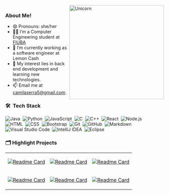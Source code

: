 <img align="right" width=300px alt="Unicorn" src="https://media.giphy.com/media/3ohs4BSacFKI7A717y/giphy.gif" />

### About Me!
- 😄 Pronouns: she/her
- 👩‍💻 I’m a Computer Engineering student at [FIUBA](http://www.fi.uba.ar/)
- 🔭 I’m currently working as a software engineer at Lemon Cash
- 🤔 My interest lies in back end development and learning new technologies.
- 📫 Email me at [camilaserra5@gmail.com](mailto:camilaserra5@gmail.com).

### 🛠 &nbsp;Tech Stack
![Java](https://img.shields.io/badge/-Java-05122A?style=flat&logo=Java&logoColor=FFA518)&nbsp;
![Python](https://img.shields.io/badge/-Python-05122A?style=flat&logo=python)&nbsp;
![JavaScript](https://img.shields.io/badge/-JavaScript-05122A?style=flat&logo=javascript)&nbsp;
![C](https://img.shields.io/badge/-C-05122A?style=flat&logo=C&logoColor=A8B9CC)&nbsp;
![C++](https://img.shields.io/badge/-C++-05122A?style=flat&logo=C%2B%2B&logoColor=00599C)&nbsp;
![React](https://img.shields.io/badge/-React-05122A?style=flat&logo=react)&nbsp;
![Node.js](https://img.shields.io/badge/-Node.js-05122A?style=flat&logo=node.js)\
![HTML](https://img.shields.io/badge/-HTML-05122A?style=flat&logo=HTML5)&nbsp;
![CSS](https://img.shields.io/badge/-CSS-05122A?style=flat&logo=CSS3&logoColor=1572B6)&nbsp;
![Bootstrap](https://img.shields.io/badge/-Bootstrap-05122A?style=flat&logo=bootstrap&logoColor=563D7C)&nbsp;
![Git](https://img.shields.io/badge/-Git-05122A?style=flat&logo=git)&nbsp;
![GitHub](https://img.shields.io/badge/-GitHub-05122A?style=flat&logo=github)&nbsp;
![Markdown](https://img.shields.io/badge/-Markdown-05122A?style=flat&logo=markdown)\
![Visual Studio Code](https://img.shields.io/badge/-Visual%20Studio%20Code-05122A?style=flat&logo=visual-studio-code&logoColor=007ACC)&nbsp;
![IntelliJ IDEA](https://img.shields.io/badge/IntelliJIDEA-000000.svg?style=for-the-badge&style=flat&logo=intellij-idea&logoColor=eb355e)&nbsp;
![Eclipse](https://img.shields.io/badge/-Eclipse-05122A?style=flat&logo=eclipse-ide&logoColor=2C2255)

### 🗂️ Highlight Projects

<table >
<tr>
<td>
  
[![Readme Card](https://github-readme-stats.vercel.app/api/pin/?username=camilaserra5&repo=TpFinalTaller&theme=highcontrast)](https://github.com/camilaserra5/TpFinalTaller)

  
</td>
<td>

[![Readme Card](https://github-readme-stats.vercel.app/api/pin/?username=camilaserra5&repo=7506-organizacion-de-datos&theme=highcontrast)](https://github.com/camilaserra5/7506-organizacion-de-datos)


</td>
<td>

[![Readme Card](https://github-readme-stats.vercel.app/api/pin/?username=camilaserra5&repo=algo3-tp2j-1&theme=highcontrast)](https://github.com/camilaserra5/algo3-tp2j-1)


</td>
</tr>
<tr>
<td>
  
[![Readme Card](https://github-readme-stats.vercel.app/api/pin/?username=camilaserra5&repo=cp-cpa&theme=highcontrast)](https://github.com/camilaserra5/cp-cpa)

  
</td>
<td>

[![Readme Card](https://github-readme-stats.vercel.app/api/pin/?username=camilaserra5&repo=club-del-escape&theme=highcontrast)](https://github.com/camilaserra5/club-del-escape)


</td>
<td>

[![Readme Card](https://github-readme-stats.vercel.app/api/pin/?username=camilaserra5&repo=recetas&theme=highcontrast)](https://github.com/camilaserra5/recetas)


</td>
</tr>
</table>
